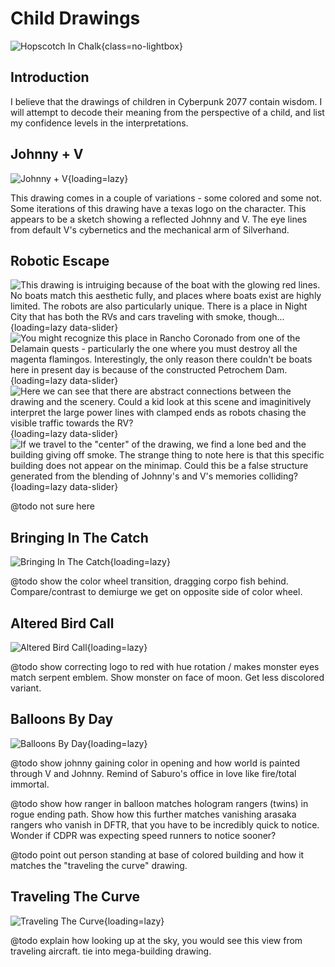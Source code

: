 # Child Drawings

![Hopscotch In Chalk](assets/child-drawing.png){class=no-lightbox}

## Introduction

I believe that the drawings of children in Cyberpunk 2077 contain wisdom. I will
attempt to decode their meaning from the perspective of a child, and list my
confidence levels in the interpretations.

## Johnny + V

![Johnny + V](assets/child-johnny-and-v.png){loading=lazy}

This drawing comes in a couple of variations - some colored and some not. Some
iterations of this drawing have a texas logo on the character. This appears to
be a sketch showing a reflected Johnny and V. The eye lines from default V's
cybernetics and the mechanical arm of Silverhand.

## Robotic Escape

![This drawing is intruiging because of the boat with the glowing red lines. No boats match this aesthetic fully, and places where boats exist are highly limited. The robots are also particularly unique. There is a place in Night City that has both the RVs and cars traveling with smoke, though...](assets/child-escape-the-robots.png){loading=lazy data-slider}
![You might recognize this place in Rancho Coronado from one of the Delamain quests - particularly the one where you must destroy all the magenta flamingos. Interestingly, the only reason there couldn't be boats here in present day is because of the constructed Petrochem Dam.](assets/child-escape-the-robots-snapshot.png){loading=lazy data-slider}
![Here we can see that there are abstract connections between the drawing and the scenery. Could a kid look at this scene and imaginitively interpret the large power lines with clamped ends as robots chasing the visible traffic towards the RV?](assets/child-escape-the-robots-overlay.png){loading=lazy data-slider}
![If we travel to the "center" of the drawing, we find a lone bed and the building giving off smoke. The strange thing to note here is that this specific building does not appear on the minimap. Could this be a false structure generated from the blending of Johnny's and V's memories colliding?](assets/child-escape-the-robots-missing-building.png){loading=lazy data-slider}

@todo not sure here

## Bringing In The Catch

![Bringing In The Catch](assets/child-bringing-in-the-catch.png){loading=lazy}

@todo show the color wheel transition, dragging corpo fish behind. Compare/contrast
to demiurge we get on opposite side of color wheel.

## Altered Bird Call

![Altered Bird Call](assets/child-altered-bird-call.png){loading=lazy}

@todo show correcting logo to red with hue rotation / makes monster eyes match
serpent emblem. Show monster on face of moon. Get less discolored variant.

## Balloons By Day

![Balloons By Day](assets/child-balloons-by-day.png){loading=lazy}

@todo show johnny gaining color in opening and how world is painted through
V and Johnny. Remind of Saburo's office in love like fire/total immortal.

@todo show how ranger in balloon matches hologram rangers (twins) in rogue ending
path. Show how this further matches vanishing arasaka rangers who vanish in DFTR,
that you have to be incredibly quick to notice. Wonder if CDPR was expecting
speed runners to notice sooner?

@todo point out person standing at base of colored building and how it matches
the "traveling the curve" drawing.

## Traveling The Curve

![Traveling The Curve](assets/child-traveling-the-curve.png){loading=lazy}

@todo explain how looking up at the sky, you would see this view from traveling
aircraft. tie into mega-building drawing.
